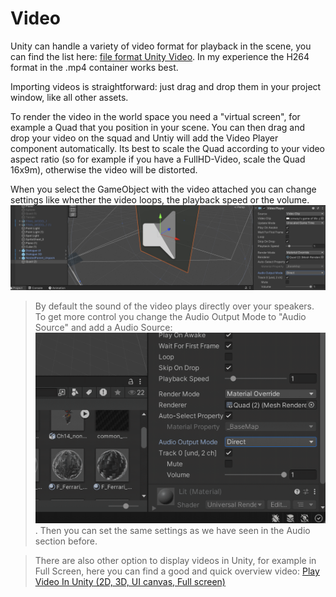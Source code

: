 # <a name="video"></a>Video 

Unity can handle a variety of video format for playback in the scene, you can find the list here: [file format Unity Video](https://docs.unity3d.com/Manual/VideoSources-FileCompatibility.html). In my experience the H264 format in the .mp4 container works best. 

Importing videos is straightforward: just drag and drop them in your project window, like all other assets. 

To render the video in the world space you need a "virtual screen", for example a Quad that you position in your scene. You can then drag and drop your video on the squad and Untiy will add the Video Player component automatically. 
Its best to scale the Quad according to your video aspect ratio (so for example if you have a FullHD-Video, scale the Quad 16x9m), otherwise the video will be distorted. 

When you select the GameObject with the video attached you can change settings like whether the video loops, the playback speed or the volume.
![](images/video1.jpeg)

> By default the sound of the video plays directly over your speakers. To get more control you change the Audio Output Mode to "Audio Source" and add a Audio Source: ![](images/video2.gif). Then you can set the same settings as we have seen in the Audio section before. 

> There are also other option to display videos in Unity, for example in Full Screen, here you can find a good and quick overview video: [Play Video In Unity (2D, 3D, UI canvas, Full screen)](https://www.youtube.com/watch?v=5nPRYwCceTg)



